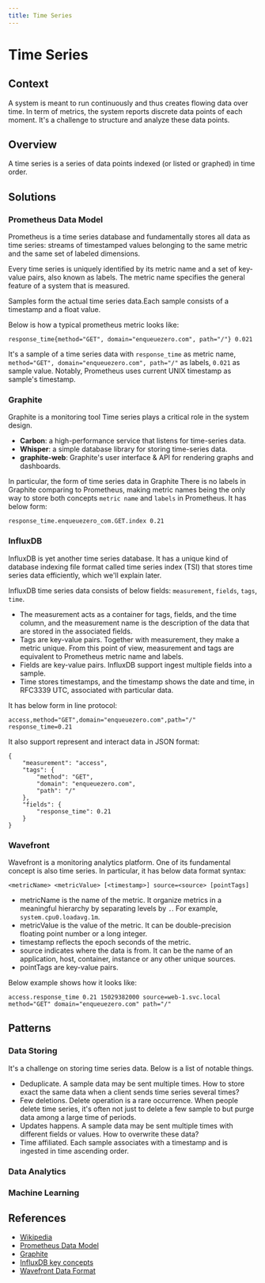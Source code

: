 ```yaml
---
title: Time Series
---
```


# Time Series

## Context

A system is meant to run continuously and thus creates flowing data over time. In term of metrics, the system reports discrete data points of each moment. It's a challenge to structure and analyze these data points.

## Overview

A time series is a series of data points indexed (or listed or graphed) in time order.

## Solutions

### Prometheus Data Model

Prometheus is a time series database and fundamentally stores all data as time series: streams of timestamped values belonging to the same metric and the same set of labeled dimensions.

Every time series is uniquely identified by its metric name and a set of key-value pairs, also known as labels. The metric name specifies the general feature of a system that is measured.

Samples form the actual time series data.Each sample consists of a timestamp and a float value.

Below is how a typical prometheus metric looks like:

```
response_time{method="GET", domain="enqueuezero.com", path="/"} 0.021
```

It's a sample of a time series data with `response_time` as metric name, `method="GET", domain="enqueuezero.com", path="/"` as labels, `0.021` as sample value. Notably, Prometheus uses current UNIX timestamp as sample's timestamp.

### Graphite

Graphite is a monitoring tool  Time series plays a critical role in the system design.

* **Carbon**: a high-performance service that listens for time-series data.
* **Whisper**: a simple database library for storing time-series data.
* **graphite-web**: Graphite's user interface & API for rendering graphs and dashboards.

In particular, the form of time series data in Graphite  There is no labels in Graphite comparing to Prometheus, making metric names being the only way to store both concepts `metric name` and `labels` in Prometheus. It has below form:

```
response_time.enqueuezero_com.GET.index 0.21
```

### InfluxDB

InfluxDB is yet another time series database. It has a unique kind of database indexing file format called time series index (TSI) that stores time series data efficiently, which we'll explain later.

InfluxDB time series data consists of below fields: `measurement`, `fields`, `tags`, `time`.

* The measurement acts as a container for tags, fields, and the time column, and the measurement name is the description of the data that are stored in the associated fields.
* Tags are key-value pairs. Together with measurement, they make a metric unique. From this point of view, measurement and tags are equivalent to Prometheus metric name and labels.
* Fields are key-value pairs. InfluxDB support ingest multiple fields into a sample.
* Time stores timestamps, and the timestamp shows the date and time, in RFC3339 UTC, associated with particular data.

It has below form in line protocol:

```
access,method="GET",domain="enqueuezero.com",path="/" response_time=0.21
```

It also support represent and interact data in JSON format:

```
{
    "measurement": "access",
    "tags": {
        "method": "GET",
        "domain": "enqueuezero.com",
        "path": "/"
    },
    "fields": {
        "response_time": 0.21
    }
}
```

### Wavefront

Wavefront is a monitoring analytics platform. One of its fundamental concept is also time series. In particular, it has below data format syntax:

```
<metricName> <metricValue> [<timestamp>] source=<source> [pointTags]
```

* metricName is the name of the metric. It organize metrics in a meaningful hierarchy by separating levels by `.`. For example, `system.cpu0.loadavg.1m`.
* metricValue is the value of the metric. It can be double-precision floating point number or a long integer.
* timestamp reflects the epoch seconds of the metric.
* source indicates where the data is from. It can be the name of an application, host, container, instance or any other unique sources.
* pointTags are key-value pairs.

Below example shows how it looks like:

```
access.response_time 0.21 15029382000 source=web-1.svc.local method="GET" domain="enqueuezero.com" path="/"
```

## Patterns

### Data Storing

It's a challenge on storing time series data. Below is a list of notable things.

* Deduplicate. A sample data may be sent multiple times. How to store exact the same data when a client sends time series several times?
* Few deletions. Delete operation is a rare occurrence. When people delete time series, it's often not just to delete a few sample to but purge data among a large time of periods.
* Updates happens. A sample data may be sent multiple times with different fields or values. How to overwrite these data?
* Time affiliated. Each sample associates with a timestamp and is ingested in time ascending order.

### Data Analytics

### Machine Learning

## References

* [Wikipedia](https://en.wikipedia.org/wiki/Time_series)
* [Prometheus Data Model](https://prometheus.io/docs/concepts/data_model/)
* [Graphite](https://graphiteapp.org/)
* [InfluxDB key concepts](https://docs.influxdata.com/influxdb/v1.7/concepts/key_concepts/)
* [Wavefront Data Format](https://docs.wavefront.com/wavefront_data_format.html)
